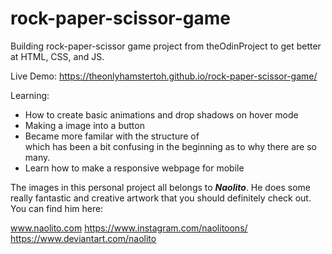 # rock-paper-scissor-game
Building rock-paper-scissor game project from theOdinProject to get better at HTML, CSS, and JS. 

Live Demo: https://theonlyhamstertoh.github.io/rock-paper-scissor-game/

Learning:
- How to create basic animations and drop shadows on hover mode
- Making a image into a button
- Became more familar with the structure of <div> which has been a bit confusing in the beginning as to why there are so many. 
- Learn how to make a responsive webpage for mobile

The images in this personal project all belongs to ***Naolito***. He does some really fantastic and creative artwork that you should definitely check out. You can find him here:

www.naolito.com
https://www.instagram.com/naolitoons/
https://www.deviantart.com/naolito
